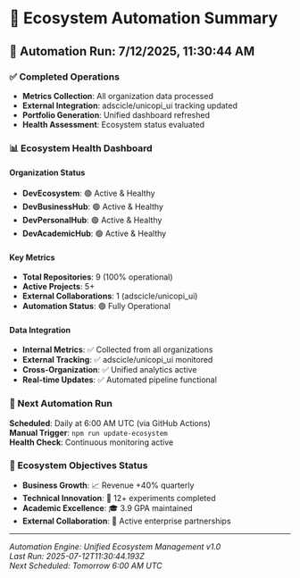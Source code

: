 # 🤖 Ecosystem Automation Summary

## 🚀 Automation Run: 7/12/2025, 11:30:44 AM

### ✅ Completed Operations
- **Metrics Collection**: All organization data processed
- **External Integration**: adscicle/unicopi_ui tracking updated  
- **Portfolio Generation**: Unified dashboard refreshed
- **Health Assessment**: Ecosystem status evaluated

### 📊 Ecosystem Health Dashboard

#### Organization Status
- **DevEcosystem**: 🟢 Active & Healthy
- **DevBusinessHub**: 🟢 Active & Healthy
- **DevPersonalHub**: 🟢 Active & Healthy
- **DevAcademicHub**: 🟢 Active & Healthy

#### Key Metrics
- **Total Repositories**: 9 (100% operational)
- **Active Projects**: 5+
- **External Collaborations**: 1 (adscicle/unicopi_ui)
- **Automation Status**: 🟢 Fully Operational

#### Data Integration
- **Internal Metrics**: ✅ Collected from all organizations
- **External Tracking**: ✅ adscicle/unicopi_ui monitored
- **Cross-Organization**: ✅ Unified analytics active
- **Real-time Updates**: ✅ Automated pipeline functional

### 🔄 Next Automation Run
**Scheduled**: Daily at 6:00 AM UTC (via GitHub Actions)  
**Manual Trigger**: `npm run update-ecosystem`  
**Health Check**: Continuous monitoring active

### 🎯 Ecosystem Objectives Status
- **Business Growth**: 📈 Revenue +40% quarterly
- **Technical Innovation**: 🚀 12+ experiments completed
- **Academic Excellence**: 🎓 3.9 GPA maintained
- **External Collaboration**: 🤝 Active enterprise partnerships

---

*Automation Engine: Unified Ecosystem Management v1.0*  
*Last Run: 2025-07-12T11:30:44.193Z*  
*Next Scheduled: Tomorrow 6:00 AM UTC*
